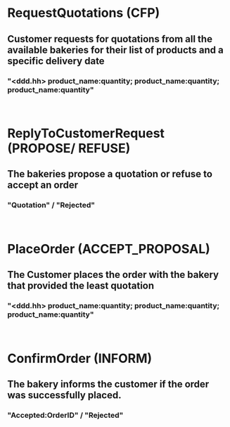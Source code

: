 # RequestQuotations (CFP)
## Customer requests for quotations from all the available bakeries for their list of products and a specific delivery date
### "<ddd.hh\> product_name:quantity; product_name:quantity; product_name:quantity"
<br>

# ReplyToCustomerRequest (PROPOSE/ REFUSE)
## The bakeries propose a quotation or refuse to accept an order
###  "Quotation" / "Rejected"
<br>

# PlaceOrder (ACCEPT_PROPOSAL)
## The Customer places the order with the bakery that provided the least quotation
###  "<ddd.hh\> product_name:quantity; product_name:quantity; product_name:quantity"
<br>

# ConfirmOrder (INFORM)
## The bakery informs the customer if the order was successfully placed.
###  "Accepted:OrderID" / "Rejected"
<br>


